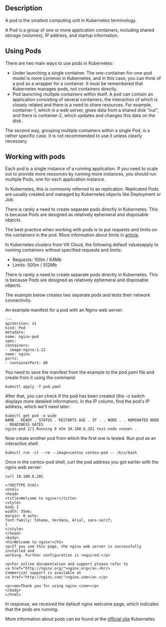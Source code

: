 ## Description

A pod is the smallest computing unit in Kubernetes terminology.

A Pod is a group of one or more application containers, including shared storage (volumes), IP address, and startup information.

## Using Pods

There are two main ways to use pods in Kubernetes:

- Under launching a single container. The one-container-for-one-pod model is more common in Kubernetes, and in this case, you can think of a pod as a wrapper for a container. It must be remembered that Kubernetes manages pods, not containers directly.
- Pod launching multiple containers within itself. A pod can contain an application consisting of several containers, the interaction of which is closely related and there is a need to share resources. For example, container-1, which is a web server, gives data from a shared disk "out", and there is container-2, which updates and changes this data on the disk.

The second way, grouping multiple containers within a single Pod, is a rather specific case. It is not recommended to use it unless clearly necessary.

## Working with pods

Each pod is a single instance of a running application. If you need to scale out to provide more resources by running more instances, you should run multiple Pods, one for each application instance.

In Kubernetes, this is commonly referred to as replication. Replicated Pods are usually created and managed by Kubernetes objects like Deployment or Job.

There is rarely a need to create separate pods directly in Kubernetes. This is because Pods are designed as relatively ephemeral and disposable objects.

The best practice when working with pods is to put requests and limits on the containers in the pod. More information about limits in [article](limits-and-requests).

<info>

In Kubernetes clusters from VK Cloud, the following default values ​​apply to running containers without specified requests and limits:

- Requests: 100m / 64Mb
- Limits: 500m / 512Mb

</info>

There is rarely a need to create separate pods directly in Kubernetes. This is because Pods are designed as relatively ephemeral and disposable objects.

The example below creates two separate pods and tests their network connectivity.

An example manifest for a pod with an Nginx web server:

```
---
apiVersion: v1
kind: Pod
metadata:
name: nginx-pod
spec:
containers:
- image:nginx:1.12
name: nginx
ports:
- containerPort: 80
```

You need to save the manifest from the example to the pod.yaml file and create from it using the command:

```
kubectl apply -f pod.yaml
```

After that, you can check if the pod has been created (the _-o_ switch displays more detailed information). In the IP column, find the pod's IP address, which we'll need later:

```
kubectl get pod -o wide
NAME . READY . STATUS . RESTARTS AGE . IP . . NODE . . NOMINATED NODE . READINESS GATES
nginx-pod 1/1 Running 0 42m 10.100.6.201 test-node <none> .
```

Now create another pod from which the first one is tested. Run pod as an interactive shell:

```
kubectl run -it --rm --image=centos centos-pod -- /bin/bash
```

Once in the centos-pod shell, curl the pod address you got earlier with the nginx web server:

```
curl 10.100.6.201
```

```
<!DOCTYPE html>
<html>
<head>
<title>Welcome to nginx!</title>
<style>
body {
width: 35em;
margin: 0 auto;
font-family: Tahoma, Verdana, Arial, sans-serif;
}
</style>
</head>
<body>
<h1>Welcome to nginx!</h1>
<p>If you see this page, the nginx web server is successfully installed and
working. Further configuration is required.</p>

<p>For online documentation and support please refer to
<a href="http://nginx.org/">nginx.org</a>.<br/>
Commercial support is available at
<a href="http://nginx.com/">nginx.com</a>.</p>

<p><em>Thank you for using nginx.</em></p>
</body>
</html>
```

In response, we received the default nginx welcome page, which indicates that the pods are running.

More information about pods can be found at the [official site](https://kubernetes.io/docs/concepts/workloads/pods/) Kubernetes.
